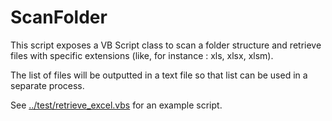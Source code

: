 # ScanFolder

This script exposes a VB Script class to scan a folder structure and retrieve files with specific extensions (like, for instance : xls, xlsx, xlsm).

The list of files will be outputted in a text file so that list can be 
used in a separate process.

See [../test/retrieve_excel.vbs](../test/retrieve_excel.vbs) for an example script.
